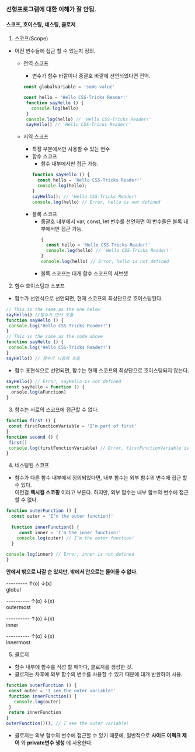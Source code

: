 ### 선형프로그램에 대한 이해가 잘 안됨.  
#### 스코프, 호이스팅, 네스팅, 클로저
1. 스코프(Scope)  
 - 어떤 변수들에 접근 할 수 있는지 정의.
   - 전역 스코프
     - 변수가 함수 바깥이나 중괄호 바깥에 선언되었다면 전역.
     ```javascript
     const globalVariable = 'some value'
     ```
     ```javascript
     const hello = 'Hello CSS-Tricks Reader!'
      function sayHello () {
        console.log(hello)
      }
      console.log(hello) // 'Hello CSS-Tricks Reader!'
      sayHello() // 'Hello CSS-Tricks Reader!'
     ```

   - 지역 스코프
     - 특정 부분에서만 사용할 수 있는 변수
      - 함수 스코프
        - 함수 내부에서만 접근 가능.
        ```javascript
        function sayHello () {
          const hello = 'Hello CSS-Tricks Reader!'
          console.log(hello);
        }
        sayHello(); // 'Hello CSS-Tricks Reader!'
        console.log(hello) // Error, hello is not defined
        ```
      - 블록 스코프
        - 중괄호 내부에서 var, const, let 변수를 선언하면 이 변수들은 블록 내부에서만 접근 가능.
          ```javascript
          {
            const hello = 'Hello CSS-Tricks Reader!'
            console.log(hello) // 'Hello CSS-Tricks Reader!'
          }
          console.log(hello) // Error, hello is not defined
          ```
        - 블록 스코프는 대개 함수 스코프의 서브셋

2. 함수 호이스팅과 스코프  
  - 함수가 선언식으로 선언되면, 현재 스코프의 최상단으로 호이스팅된다.
   ```javascript
   // This is the same as the one below
  sayHello() //함수가 먼저 호출
  function sayHello () {
    console.log('Hello CSS-Tricks Reader!')
  }
  // This is the same as the code above
  function sayHello () {
    console.log('Hello CSS-Tricks Reader!')
  }
  sayHello() // 함수가 나중에 호출
  ```  
  - 함수 표현식으로 선언되면, 함수는 현재 스코프의 최상단으로 호이스팅되지 않는다.
  ```javascript
  sayHello() // Error, sayHello is not defined
  const sayHello = function () {
    onsole.log(aFunction)
  }
  ```
3. 함수는 서로의 스코프에 접근할 수 없다.  
 ```javascript
 function first () {
  const firstFunctionVariable = 'I’m part of first'
}
function second () {
  first()
  console.log(firstFunctionVariable) // Error, firstFunctionVariable is not defined
}
```
4. 네스팅된 스코프
 - 함수가 다른 함수 내부에서 정의되었다면, 내부 함수는 외부 함수의 변수에 접근 할 수 있다.  
   이런걸 __렉시컬 스코핑__ 이라고 부른다. 하지만, 외부 함수는 내부 함수의 변수에 접근 할 수 없다.
  
  ```javascript
  function outerFunction () {
    const outer = 'I’m the outer function!'
    
    function innerFunction() {
       const inner = 'I’m the inner function!'
      console.log(outer) // I’m the outer function!
    }
    
  console.log(inner) // Error, inner is not defined
  }
   ```  

   **안에서 밖으로 나갈 순 있지만, 밖에서 안으로는 들어올 수 없다.**

   
   ---------    ↑(o)   ↓(x)    
   global

   ----------   ↑(o)   ↓(x)    
   outermost
   
   ----------   ↑(o)   ↓(x)    
   inner

   ----------   ↑(o)   ↓(x)    
   innermost

5. 클로저
 - 함수 내부에 함수를 작성 할 때마다, 클로저를 생성한 것.  
 - 클로저는 차후에 외부 함수의 변수를 사용할 수 있기 때문에 대개 반환하여 사용.  

 ```javascript
 function outerFunction () {
  const outer = 'I see the outer variable!'
  function innerFunction() {
    console.log(outer)
  }
  return innerFunction
}
outerFunction()(); // I see the outer variable!
 ```
 - 클로저는 외부 함수의 변수에 접근할 수 있기 때문에, 일반적으로 __사이드 이펙크 제어__ 와 __private변수 생성__ 에 사용한다.
